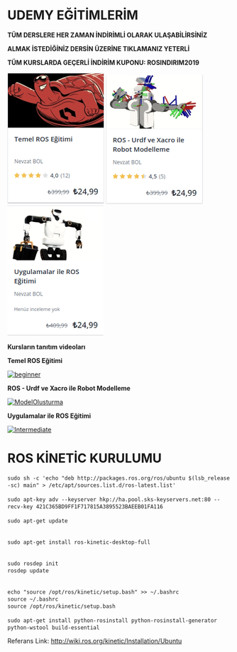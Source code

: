 # UDEMY EĞİTİMLERİM

**TÜM DERSLERE HER ZAMAN İNDİRİMLİ OLARAK ULAŞABİLİRSİNİZ**

**ALMAK İSTEDİĞİNİZ DERSİN ÜZERİNE TIKLAMANIZ YETERLİ**

**TÜM KURSLARDA GEÇERLİ İNDİRİM KUPONU: ROSINDIRIM2019**
 
[![beginner](https://github.com/NevzatBOL/Udemy_Discount/blob/master/image/ROS_Beginner.jpg?raw=true)](https://www.udemy.com/temel-ros-egitimi/?couponCode=ROSINDIRIM2019)
[![ModelOlusturma](https://github.com/NevzatBOL/Udemy_Discount/blob/master/image/ROS_Model_Olusturma.jpg?raw=true)](https://www.udemy.com/ros-ile-robot-modelleme/?couponCode=ROSINDIRIM2019)
[![Intermediate](https://github.com/NevzatBOL/Udemy_Discount/blob/master/image/ROS_Intermediate.png?raw=true)](https://www.udemy.com/uygulamalar-ile-ros-egitimi/?couponCode=ROSINDIRIM2019)

**Kursların tanıtım videoları**

**Temel ROS Eğitimi**

[![beginner](https://i9.ytimg.com/vi/K92_CLqbFT4/mq1.jpg?sqp=CNSMqecF&rs=AOn4CLDOKPUTWmv0KSOxsFi3Qto0-EkG7Q)](https://www.youtube.com/watch?v=K92_CLqbFT4)


**ROS - Urdf ve Xacro ile Robot Modelleme**

[![ModelOlusturma](https://i9.ytimg.com/vi/RHi-WnTi7lI/mq3.jpg?sqp=CNSMqecF&rs=AOn4CLD30-VyGxF2D56o04hBNJ4YU728pg)](https://www.youtube.com/watch?v=RHi-WnTi7lI)


**Uygulamalar ile ROS Eğitimi**

[![Intermediate](https://i9.ytimg.com/vi/liDSuwpU2QE/mq3.jpg?sqp=CNSMqecF&rs=AOn4CLDCsIZRYCc-V8Fkmj9JnCGTOyCcWQ)](https://www.youtube.com/watch?v=liDSuwpU2QE)

# ROS KİNETİC KURULUMU

	sudo sh -c 'echo "deb http://packages.ros.org/ros/ubuntu $(lsb_release -sc) main" > /etc/apt/sources.list.d/ros-latest.list'

	sudo apt-key adv --keyserver hkp://ha.pool.sks-keyservers.net:80 --recv-key 421C365BD9FF1F717815A3895523BAEEB01FA116

	sudo apt-get update


	sudo apt-get install ros-kinetic-desktop-full


	sudo rosdep init
	rosdep update


	echo "source /opt/ros/kinetic/setup.bash" >> ~/.bashrc
	source ~/.bashrc
	source /opt/ros/kinetic/setup.bash

	sudo apt-get install python-rosinstall python-rosinstall-generator python-wstool build-essential

Referans Link:
http://wiki.ros.org/kinetic/Installation/Ubuntu
